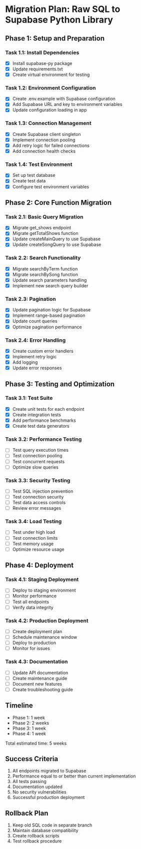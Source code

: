 # Migration Plan: Raw SQL to Supabase Python Library

## Phase 1: Setup and Preparation

### Task 1.1: Install Dependencies
- [x] Install supabase-py package
- [x] Update requirements.txt
- [x] Create virtual environment for testing

### Task 1.2: Environment Configuration
- [x] Create .env.example with Supabase configuration
- [x] Add Supabase URL and key to environment variables
- [x] Update configuration loading in app

### Task 1.3: Connection Management
- [x] Create Supabase client singleton
- [x] Implement connection pooling
- [x] Add retry logic for failed connections
- [x] Add connection health checks

### Task 1.4: Test Environment
- [x] Set up test database
- [x] Create test data
- [x] Configure test environment variables

## Phase 2: Core Function Migration

### Task 2.1: Basic Query Migration
- [x] Migrate get_shows endpoint
- [x] Migrate getTotalShows function
- [x] Update createMainQuery to use Supabase
- [x] Update createSongQuery to use Supabase

### Task 2.2: Search Functionality
- [x] Migrate searchByTerm function
- [x] Migrate searchBySong function
- [x] Update search parameters handling
- [x] Implement new search query builder

### Task 2.3: Pagination
- [x] Update pagination logic for Supabase
- [x] Implement range-based pagination
- [x] Update count queries
- [x] Optimize pagination performance

### Task 2.4: Error Handling
- [x] Create custom error handlers
- [x] Implement retry logic
- [x] Add logging
- [x] Update error responses

## Phase 3: Testing and Optimization

### Task 3.1: Test Suite
- [x] Create unit tests for each endpoint
- [x] Create integration tests
- [x] Add performance benchmarks
- [x] Create test data generators

### Task 3.2: Performance Testing
- [ ] Test query execution times
- [ ] Test connection pooling
- [ ] Test concurrent requests
- [ ] Optimize slow queries

### Task 3.3: Security Testing
- [ ] Test SQL injection prevention
- [ ] Test connection security
- [ ] Test data access controls
- [ ] Review error messages

### Task 3.4: Load Testing
- [ ] Test under high load
- [ ] Test connection limits
- [ ] Test memory usage
- [ ] Optimize resource usage

## Phase 4: Deployment

### Task 4.1: Staging Deployment
- [ ] Deploy to staging environment
- [ ] Monitor performance
- [ ] Test all endpoints
- [ ] Verify data integrity

### Task 4.2: Production Deployment
- [ ] Create deployment plan
- [ ] Schedule maintenance window
- [ ] Deploy to production
- [ ] Monitor for issues

### Task 4.3: Documentation
- [ ] Update API documentation
- [ ] Create maintenance guide
- [ ] Document new features
- [ ] Create troubleshooting guide

## Timeline
- Phase 1: 1 week
- Phase 2: 2 weeks
- Phase 3: 1 week
- Phase 4: 1 week

Total estimated time: 5 weeks

## Success Criteria
1. All endpoints migrated to Supabase
2. Performance equal to or better than current implementation
3. All tests passing
4. Documentation updated
5. No security vulnerabilities
6. Successful production deployment

## Rollback Plan
1. Keep old SQL code in separate branch
2. Maintain database compatibility
3. Create rollback scripts
4. Test rollback procedure 